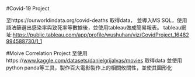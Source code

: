 #Covid-19 Project

至https://ourworldindata.org/covid-deaths 取得data，
並導入MS SQL，使用語法篩選出感染率與致死率等數據後，並使用tableau做成簡易報表。
tableau網址:https://public.tableau.com/app/profile/wushuhan/viz/CovidProject_16482994588730/1_1

#Moive Correlation Project
至使用https://www.kaggle.com/datasets/danielgrijalvas/movies 取得data
並使用python panda等工具，製作百大電影製作上的相關攸關性，並使其圖形化
